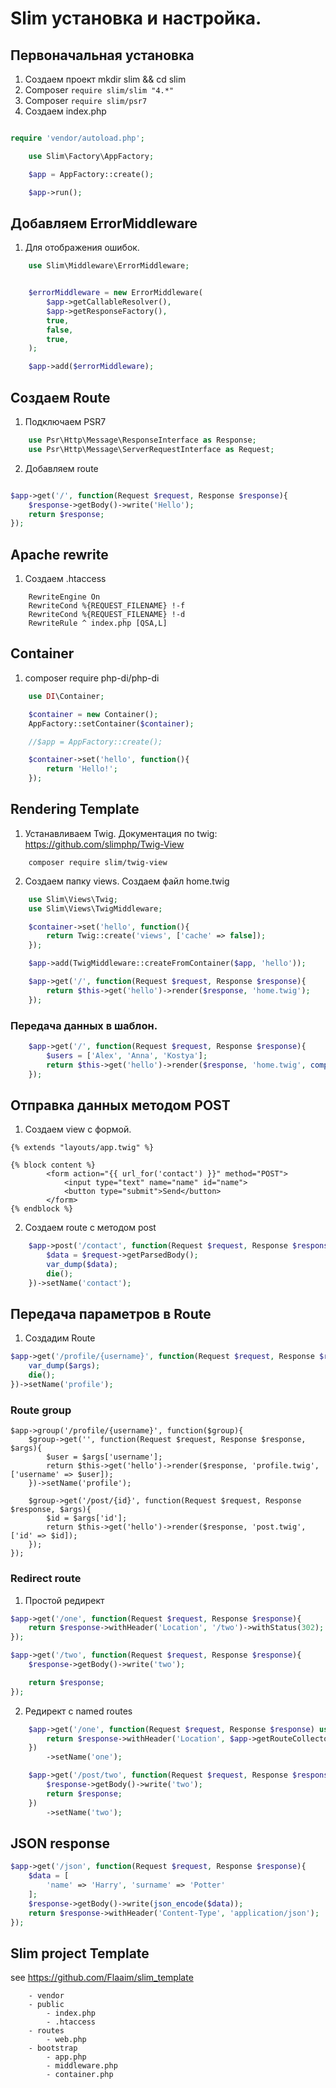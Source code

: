 # Slim установка и настройка.
## Первоначальная установка
1. Создаем проект mkdir slim && cd slim
2. Composer `require slim/slim "4.*"`
3. Composer `require slim/psr7`
4. Создаем index.php
```php

require 'vendor/autoload.php';

    use Slim\Factory\AppFactory;

    $app = AppFactory::create();

    $app->run();

```
## Добавляем ErrorMiddleware
1. Для отображения ошибок.
```php
    use Slim\Middleware\ErrorMiddleware;


    $errorMiddleware = new ErrorMiddleware(
        $app->getCallableResolver(),
        $app->getResponseFactory(),
        true,
        false,
        true,
    );

    $app->add($errorMiddleware);

```
## Создаем Route
1. Подключаем PSR7
```php
    use Psr\Http\Message\ResponseInterface as Response;
    use Psr\Http\Message\ServerRequestInterface as Request;  
```
2. Добавляем route
```php

$app->get('/', function(Request $request, Response $response){
    $response->getBody()->write('Hello');
    return $response;
});

```
## Apache rewrite
1. Создаем .htaccess
```
    RewriteEngine On
    RewriteCond %{REQUEST_FILENAME} !-f
    RewriteCond %{REQUEST_FILENAME} !-d
    RewriteRule ^ index.php [QSA,L]
```
## Container
1. composer require php-di/php-di
```php
    use DI\Container;

    $container = new Container();
    AppFactory::setContainer($container);

    //$app = AppFactory::create();   

    $container->set('hello', function(){
        return 'Hello!';
    });

```
## Rendering Template
1. Устанавливаем Twig. Документация по twig: https://github.com/slimphp/Twig-View
```
    composer require slim/twig-view
```
2. Создаем папку views. Создаем файл home.twig
```php
    use Slim\Views\Twig;
    use Slim\Views\TwigMiddleware;

    $container->set('hello', function(){
        return Twig::create('views', ['cache' => false]);
    });

    $app->add(TwigMiddleware::createFromContainer($app, 'hello'));

    $app->get('/', function(Request $request, Response $response){
        return $this->get('hello')->render($response, 'home.twig');
    });
```
### Передача данных в шаблон.
```php
    $app->get('/', function(Request $request, Response $response){
        $users = ['Alex', 'Anna', 'Kostya'];
        return $this->get('hello')->render($response, 'home.twig', compact($users));
    });
```
## Отправка данных методом POST
1. Создаем view с формой.
```
{% extends "layouts/app.twig" %}

{% block content %}
        <form action="{{ url_for('contact') }}" method="POST">
            <input type="text" name="name" id="name">
            <button type="submit">Send</button>
        </form>
{% endblock %}
```
2. Создаем route c методом post
```php
    $app->post('/contact', function(Request $request, Response $response){
        $data = $request->getParsedBody();
        var_dump($data);
        die();
    })->setName('contact');
```
## Передача параметров в Route
1. Создадим Route
```php
$app->get('/profile/{username}', function(Request $request, Response $response, $args){
    var_dump($args);
    die();
})->setName('profile');
```
### Route group
```
$app->group('/profile/{username}', function($group){
    $group->get('', function(Request $request, Response $response, $args){
        $user = $args['username'];
        return $this->get('hello')->render($response, 'profile.twig', ['username' => $user]);
    })->setName('profile');

    $group->get('/post/{id}', function(Request $request, Response $response, $args){
        $id = $args['id'];
        return $this->get('hello')->render($response, 'post.twig', ['id' => $id]);
    });
});
```
### Redirect route
1. Простой редирект
```php
$app->get('/one', function(Request $request, Response $response){
    return $response->withHeader('Location', '/two')->withStatus(302);
});

$app->get('/two', function(Request $request, Response $response){
    $response->getBody()->write('two');

    return $response;
});

```
2. Редирект с named routes
```php
    $app->get('/one', function(Request $request, Response $response) use($app) {
        return $response->withHeader('Location', $app->getRouteCollector()->getRouteParser()->urlFor('two'))->withStatus(302);
    })
        ->setName('one');

    $app->get('/post/two', function(Request $request, Response $response){
        $response->getBody()->write('two');
        return $response;
    })
        ->setName('two');
```
## JSON response
```php
$app->get('/json', function(Request $request, Response $response){
    $data = [
        'name' => 'Harry', 'surname' => 'Potter'
    ];
    $response->getBody()->write(json_encode($data));
    return $response->withHeader('Content-Type', 'application/json');
});
```
## Slim project Template
see https://github.com/Flaaim/slim_template
```
    - vendor
    - public
        - index.php
        - .htaccess
    - routes
        - web.php
    - bootstrap
        - app.php
        - middleware.php
        - container.php
```
